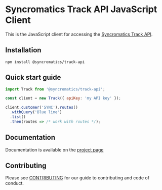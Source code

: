 # Syncromatics Track API JavaScript Client

This is the JavaScript client for accessing the [Syncromatics Track API][track-api-docs]. 

## Installation

`npm install @syncromatics/track-api`

## Quick start guide

```javascript
import Track from '@syncromatics/track-api';

const client = new Track({ apiKey: 'my API key' });

client.customer('SYNC').routes()
  .withQuery('Blue line')
  .list()
  .then(routes => /* work with routes */);
```

## Documentation

Documentation is available on the [project page][project-page]

## Contributing

Please see [CONTRIBUTING](CONTRIBUTING.md) for our guide to contributing and code of conduct.


[project-page]: http://tbd.example.com/docs
[track-api-docs]: http://docs.syncromaticstrackapi.apiary.io